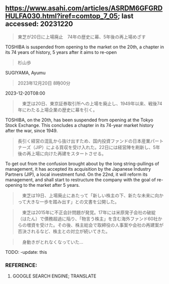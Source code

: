 ## https://www.asahi.com/articles/ASRDM6GFGRDHULFA030.html?iref=comtop_7_05; last accessed: 20231220

> 東芝が20日に上場廃止　74年の歴史に幕、5年後の再上場めざす

TOSHIBA is suspended from opening to the market on the 20th, a chapter in its 74 years of history, 5 years after it aims to re-open

> 杉山歩

SUGIYAMA, Ayumu

> 2023年12月20日 8時00分

2023-12-20T08:00

>　東芝は20日、東京証券取引所への上場を廃止し、1949年以来、戦後74年にわたる上場企業の歴史に幕を引く。

TOSHIBA, on the 20th, has been suspended from opening at the Tokyo Stock Exchange. This concludes a chapter in its 74-year market history after the war, since 1949.

> 長引く経営の混乱から抜け出すため、国内投資ファンドの日本産業パートナーズ（JIP）による買収を受け入れた。22日には経営陣を刷新し、5年後の再上場に向けた再建をスタートさせる。

To get out from the confusion brought about by the long string-pullings of management, it has accepted its acquisition by the Japanese Industry Partners (JIP), a local investment fund. On the 22nd, it will reform its management, and shall start to restructure the company with the goal of re-opening to the market after 5 years.
 
>　東芝は19日、上場廃止にあたって「新しい株主の下、新たな未来に向かって大きな一歩を踏み出す」との文書を公開した。

>　東芝は2015年に不正会計問題が発覚。17年には米原発子会社の破綻（はたん）で債務超過に陥り、「物言う株主」を含む海外ファンド60社からの増資を受けた。その後、株主総会で取締役の人事案や会社の再建案が否決されるなど、株主との対立が続いてきた。

>　身動きがとれなくなっていた…

TODO: -update: this

### REFERENCE:

1) GOOGLE SEARCH ENGINE; TRANSLATE
